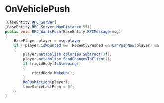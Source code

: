 <Badge type="danger" text="Carbon Compatible"/><Badge type="warning" text="Oxide Compatible"/>
# OnVehiclePush
```csharp
[BaseEntity.RPC_Server]
[BaseEntity.RPC_Server.MaxDistance(5f)]
public void RPC_WantsPush(BaseEntity.RPCMessage msg)
{
	BasePlayer player = msg.player;
	if (!player.isMounted && !RecentlyPushed && CanPushNow(player) && !(rigidBody == null) && (!OnlyOwnerAccessible() || !(player != creatorEntity)))
	{
		player.metabolism.calories.Subtract(3f);
		player.metabolism.SendChangesToClient();
		if (rigidBody.IsSleeping())
		{
			rigidBody.WakeUp();
		}
		DoPushAction(player);
		timeSinceLastPush = 0f;
	}
}

```
